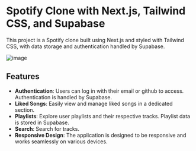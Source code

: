 # Spotify Clone with Next.js, Tailwind CSS, and Supabase

This project is a Spotify clone built using Next.js and styled with Tailwind CSS, with data storage and authentication handled by Supabase.

![image](https://github.com/mohit974/Spotify-Clone/assets/129540717/9babcd0b-b7ff-4d10-a561-2dedb529fa4a)

## Features

- **Authentication**: Users can log in with their email or github to access. Authentication is handled by Supabase.
- **Liked Songs**: Easily view and manage liked songs in a dedicated section.
- **Playlists**: Explore user playlists and their respective tracks. Playlist data is stored in Supabase.
- **Search**: Search for tracks.
- **Responsive Design**: The application is designed to be responsive and works seamlessly on various devices.

